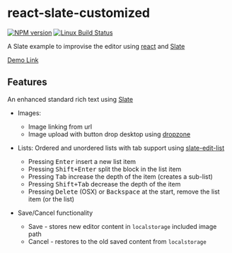 # react-slate-customized

[![NPM version](https://badge.fury.io/js/slate-edit-list.svg)](http://badge.fury.io/js/slate-edit-list)
[![Linux Build Status](https://travis-ci.org/GitbookIO/slate-edit-list.png?branch=master)](https://travis-ci.org/GitbookIO/slate-edit-list)

A Slate example to improvise the editor using [react](https://github.com/facebook/create-react-app) and [Slate](https://www.slatejs.org/#/rich-text)

[Demo Link](https://halumz.github.io/react-slate-customized)

## Features

An enhanced standard rich text using [Slate](https://www.slatejs.org/#/rich-text)

* Images:

  * Image linking from url
  * Image upload with button drop desktop using [dropzone](https://github.com/enyo/dropzone)

* Lists:
  Ordered and unordered lists with tab support using [slate-edit-list](https://github.com/GitbookIO/slate-edit-list)

  * Pressing <kbd>Enter</kbd> insert a new list item
  * Pressing <kbd>Shift+Enter</kbd> split the block in the list item
  * Pressing <kbd>Tab</kbd> increase the depth of the item (creates a sub-list)
  * Pressing <kbd>Shift+Tab</kbd> decrease the depth of the item
  * Pressing <kbd>Delete</kbd> (OSX) or <kbd>Backspace</kbd> at the start, remove the list item (or the list)

* Save/Cancel functionality
  * Save - stores new editor content in `localstorage` included image path
  * Cancel - restores to the old saved content from `localstorage`

